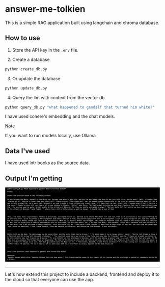 # answer-me-tolkien

This is a simple RAG application built using langchain and chroma database.

## How to use

1. Store the API key in the `.env` file.

2. Create a database

```bash
python create_db.py
```

3. Or update the database

```bash
python update_db.py
```

4. Query the llm with context from the vector db

```python
python query_db.py "what happened to gandalf that turned him white?"
```

I have used cohere's embedding and the chat models.

> [!NOTE]
> If you want to run models locally, use Ollama

## Data I've used

I have used lotr books as the source data.

## Output I'm getting

![output](assets/output.png)

---

Let's now extend this project to include a backend, frontend and deploy it to the cloud so that everyone can use the app.


